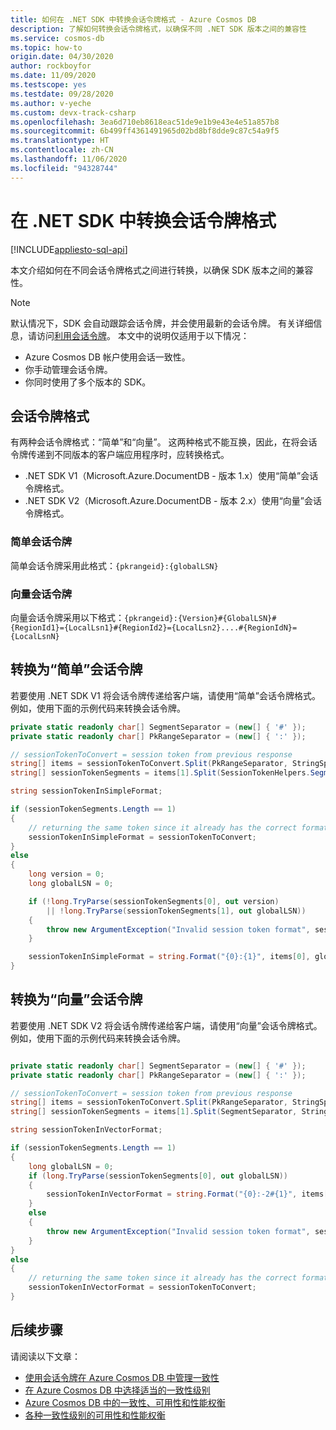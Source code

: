 ```yaml
---
title: 如何在 .NET SDK 中转换会话令牌格式 - Azure Cosmos DB
description: 了解如何转换会话令牌格式，以确保不同 .NET SDK 版本之间的兼容性
ms.service: cosmos-db
ms.topic: how-to
origin.date: 04/30/2020
author: rockboyfor
ms.date: 11/09/2020
ms.testscope: yes
ms.testdate: 09/28/2020
ms.author: v-yeche
ms.custom: devx-track-csharp
ms.openlocfilehash: 3ea6d710eb8618eac51de9e1b9e43e4e51a857b8
ms.sourcegitcommit: 6b499ff4361491965d02bd8bf8dde9c87c54a9f5
ms.translationtype: HT
ms.contentlocale: zh-CN
ms.lasthandoff: 11/06/2020
ms.locfileid: "94328744"
---
```

<!--Verified successfully-->
# <a name="convert-session-token-formats-in-net-sdk"></a>在 .NET SDK 中转换会话令牌格式
[!INCLUDE[appliesto-sql-api](includes/appliesto-sql-api.md)]

本文介绍如何在不同会话令牌格式之间进行转换，以确保 SDK 版本之间的兼容性。

> [!NOTE]
> 默认情况下，SDK 会自动跟踪会话令牌，并会使用最新的会话令牌。  有关详细信息，请访问[利用会话令牌](how-to-manage-consistency.md#utilize-session-tokens)。 本文中的说明仅适用于以下情况：
> * Azure Cosmos DB 帐户使用会话一致性。
> * 你手动管理会话令牌。
> * 你同时使用了多个版本的 SDK。

## <a name="session-token-formats"></a>会话令牌格式

有两种会话令牌格式：“简单”和“向量”。  这两种格式不能互换，因此，在将会话令牌传递到不同版本的客户端应用程序时，应转换格式。
- .NET SDK V1（Microsoft.Azure.DocumentDB - 版本 1.x）使用“简单”会话令牌格式。
- .NET SDK V2（Microsoft.Azure.DocumentDB - 版本 2.x）使用“向量”会话令牌格式。

### <a name="simple-session-token"></a>简单会话令牌

简单会话令牌采用此格式：`{pkrangeid}:{globalLSN}`

### <a name="vector-session-token"></a>向量会话令牌

向量会话令牌采用以下格式：`{pkrangeid}:{Version}#{GlobalLSN}#{RegionId1}={LocalLsn1}#{RegionId2}={LocalLsn2}....#{RegionIdN}={LocalLsnN}`

## <a name="convert-to-simple-session-token"></a>转换为“简单”会话令牌

若要使用 .NET SDK V1 将会话令牌传递给客户端，请使用“简单”会话令牌格式。  例如，使用下面的示例代码来转换会话令牌。

```csharp
private static readonly char[] SegmentSeparator = (new[] { '#' });
private static readonly char[] PkRangeSeparator = (new[] { ':' });

// sessionTokenToConvert = session token from previous response
string[] items = sessionTokenToConvert.Split(PkRangeSeparator, StringSplitOptions.RemoveEmptyEntries);
string[] sessionTokenSegments = items[1].Split(SessionTokenHelpers.SegmentSeparator, StringSplitOptions.RemoveEmptyEntries);

string sessionTokenInSimpleFormat;

if (sessionTokenSegments.Length == 1)
{
    // returning the same token since it already has the correct format
    sessionTokenInSimpleFormat = sessionTokenToConvert;
}
else
{
    long version = 0;
    long globalLSN = 0;

    if (!long.TryParse(sessionTokenSegments[0], out version)
        || !long.TryParse(sessionTokenSegments[1], out globalLSN))
    {
        throw new ArgumentException("Invalid session token format", sessionTokenToConvert);
    }

    sessionTokenInSimpleFormat = string.Format("{0}:{1}", items[0], globalLSN);
}
```

## <a name="convert-to-vector-session-token"></a>转换为“向量”会话令牌

若要使用 .NET SDK V2 将会话令牌传递给客户端，请使用“向量”会话令牌格式。  例如，使用下面的示例代码来转换会话令牌。

```csharp

private static readonly char[] SegmentSeparator = (new[] { '#' });
private static readonly char[] PkRangeSeparator = (new[] { ':' });

// sessionTokenToConvert = session token from previous response
string[] items = sessionTokenToConvert.Split(PkRangeSeparator, StringSplitOptions.RemoveEmptyEntries);
string[] sessionTokenSegments = items[1].Split(SegmentSeparator, StringSplitOptions.RemoveEmptyEntries);

string sessionTokenInVectorFormat;

if (sessionTokenSegments.Length == 1)
{
    long globalLSN = 0;
    if (long.TryParse(sessionTokenSegments[0], out globalLSN))
    {
        sessionTokenInVectorFormat = string.Format("{0}:-2#{1}", items[0], globalLSN);
    }
    else
    {
        throw new ArgumentException("Invalid session token format", sessionTokenToConvert);
    }
}
else
{
    // returning the same token since it already has the correct format
    sessionTokenInVectorFormat = sessionTokenToConvert;
}
```

## <a name="next-steps"></a>后续步骤

请阅读以下文章：

* [使用会话令牌在 Azure Cosmos DB 中管理一致性](how-to-manage-consistency.md#utilize-session-tokens)
* [在 Azure Cosmos DB 中选择适当的一致性级别](./consistency-levels.md)
* [Azure Cosmos DB 中的一致性、可用性和性能权衡](./consistency-levels.md)
* [各种一致性级别的可用性和性能权衡](./consistency-levels.md)

<!-- Update_Description: update meta properties, wording update, update link -->